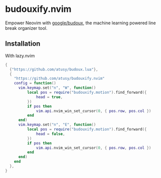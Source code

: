 # budouxify.nvim

Empower Neovim with [google/budoux](https://github.com/google/budoux), the machine learning powered line break organizer tool.

## Installation

With lazy.nvim

`````lua
{
  {"https://github.com/atusy/budoux.lua"},
  {
    "https://github.com/atusy/budouxify.nvim"
    config = function()
      vim.keymap.set("n", "W", function()
          local pos = require("budouxify.motion").find_forward({
              head = true,
          })
          if pos then
              vim.api.nvim_win_set_cursor(0, { pos.row, pos.col })
          end
      end)
      vim.keymap.set("n", "E", function()
          local pos = require("budouxify.motion").find_forward({
              head = false,
          })
          if pos then
              vim.api.nvim_win_set_cursor(0, { pos.row, pos.col })
          end
      end)
    end
  },
}
`````
